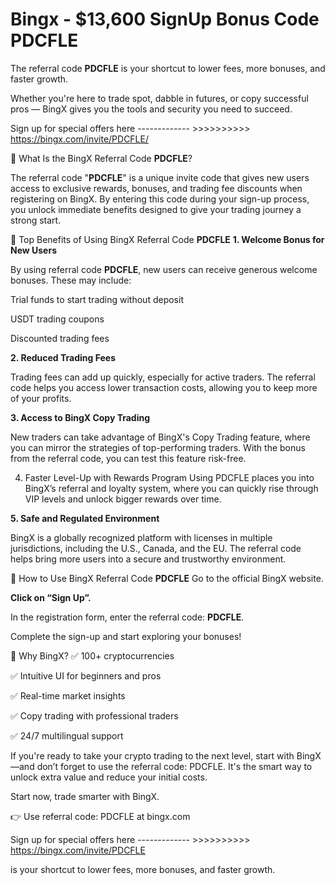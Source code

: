 # Bingx - $13,600 SignUp Bonus Code PDCFLE


The referral code **PDCFLE** is your shortcut to lower fees, more bonuses, and faster growth.


Whether you're here to trade spot, dabble in futures, or copy successful pros — BingX gives you the tools and security you need to succeed. 


Sign up for special offers here  ------------- >>>>>>>>>>  https://bingx.com/invite/PDCFLE/


🔑 What Is the BingX Referral Code **PDCFLE**?

The referral code "**PDCFLE**" is a unique invite code that gives new users access to exclusive rewards, bonuses, and trading fee discounts when registering on BingX. By entering this code during your sign-up process, you unlock immediate benefits designed to give your trading journey a strong start.

🚀 Top Benefits of Using BingX Referral Code **PDCFLE**
**1. Welcome Bonus for New Users**

By using referral code **PDCFLE**, new users can receive generous welcome bonuses. These may include:

Trial funds to start trading without deposit

USDT trading coupons

Discounted trading fees

**2. Reduced Trading Fees**

Trading fees can add up quickly, especially for active traders. The referral code helps you access lower transaction costs, allowing you to keep more of your profits.

**3. Access to BingX Copy Trading**

New traders can take advantage of BingX's Copy Trading feature, where you can mirror the strategies of top-performing traders. With the bonus from the referral code, you can test this feature risk-free.

4. Faster Level-Up with Rewards Program
Using PDCFLE places you into BingX’s referral and loyalty system, where you can quickly rise through VIP levels and unlock bigger rewards over time.

**5. Safe and Regulated Environment**

BingX is a globally recognized platform with licenses in multiple jurisdictions, including the U.S., Canada, and the EU. The referral code helps bring more users into a secure and trustworthy environment.

📝 How to Use BingX Referral Code **PDCFLE**
Go to the official BingX website.

**Click on “Sign Up”.**

In the registration form, enter the referral code: **PDCFLE**.

Complete the sign-up and start exploring your bonuses!

🎯 Why BingX?
✅ 100+ cryptocurrencies

✅ Intuitive UI for beginners and pros

✅ Real-time market insights

✅ Copy trading with professional traders

✅ 24/7 multilingual support


If you're ready to take your crypto trading to the next level, start with BingX—and don’t forget to use the referral code: PDCFLE. It's the smart way to unlock extra value and reduce your initial costs.

Start now, trade smarter with BingX.

👉 Use referral code: PDCFLE at bingx.com


Sign up for special offers here  ------------- >>>>>>>>>>  https://bingx.com/invite/PDCFLE

is your shortcut to lower fees, more bonuses, and faster growth.
